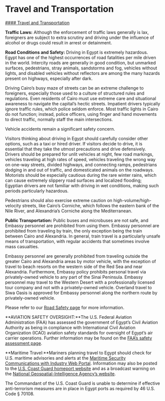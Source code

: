 # Travel and Transportation

[#### Travel and Transportation](javascript:void(0); "Travel and Transportation")

**Traffic Laws:** Although the enforcement of traffic laws generally is lax, foreigners are subject to extra scrutiny and driving under the influence of alcohol or drugs could result in arrest or detainment.

**Road Conditions and Safety:** Driving in Egypt is extremely hazardous. Egypt has one of the highest occurrences of road fatalities per mile driven in the world. Intercity roads are generally in good condition, but unmarked surfaces, pedestrians, stray animals, sandstorms and fog, vehicles without lights, and disabled vehicles without reflectors are among the many hazards present on highways, especially after dark.

Driving Cairo’s busy maze of streets can be an extreme challenge to foreigners, especially those used to a culture of structured rules and regulations. Even residents of Cairo must use extreme care and situational awareness to navigate the capital’s hectic streets. Impatient drivers typically ignore traffic rules, which police seldom enforce. Most traffic lights in Cairo do not function; instead, police officers, using finger and hand movements to direct traffic, normally staff the main intersections.

Vehicle accidents remain a significant safety concern.

Visitors thinking about driving in Egypt should carefully consider other options, such as a taxi or hired driver. If visitors decide to drive, it is essential that they take the utmost precautions and drive defensively. Drivers should be prepared for unlit vehicles at night, few road markings, vehicles traveling at high rates of speed, vehicles traveling the wrong way on one-way streets, divided highways, and connecting ramps, pedestrians dodging in and out of traffic, and domesticated animals on the roadways. Motorists should be especially cautious during the rare winter rains, which can cause extremely slippery road surfaces and localized flooding; Egyptian drivers are not familiar with driving in wet conditions, making such periods particularly hazardous.

Pedestrians should also exercise extreme caution on high-volume/high-velocity streets, like Cairo’s Corniche, which follows the eastern bank of the Nile River, and Alexandria’s Corniche along the Mediterranean.

**Public Transportation:** Public buses and microbuses are not safe, and Embassy personnel are prohibited from using them. Embassy personnel are prohibited from traveling by train, the only exception being the train between Cairo and Alexandria. In general, train travel is a particularly unsafe means of transportation, with regular accidents that sometimes involve mass casualties.

Embassy personnel are generally prohibited from traveling outside the greater Cairo and Alexandria areas by motor vehicle, with the exception of travel to beach resorts on the western side of the Red Sea and near Alexandria. Furthermore, Embassy policy prohibits personal travel via privately-owned vehicle to any part of the Sinai Peninsula. Embassy personnel may travel to the Western Desert with a professionally licensed tour company and not with a privately-owned vehicle. Overland travel to Siwa Oasis is approved for Embassy personnel along the northern route by privately-owned vehicle.

Please refer to our [Road Safety page](https://travel.state.gov/content/travel/en/international-travel/before-you-go/other-legal/driving-and-road-safety.html) for more information.

**AVIATION SAFETY OVERSIGHT:**The U.S. Federal Aviation Administration (FAA) has assessed the government of Egypt’s Civil Aviation Authority as being in compliance with International Civil Aviation Organization (ICAO) aviation safety standards for oversight of Egypt’s air carrier operations. Further information may be found on the [FAA’s safety assessment page](http://www.faa.gov/about/initiatives/iasa/).

**Maritime Travel:**Mariners planning travel to Egypt should check for U.S. maritime advisories and alerts at the [Maritime Security Communications with Industry Web Portal](http://www.marad.dot.gov/msci). Information may also be posted to the [U.S. Coast Guard homeport website](https://homeport.uscg.mil/) and as a broadcast warning on the [National Geospatial-Intelligence Agency’s website](https://homeport.uscg.mil/).   
  
The Commandant of the U.S. Coast Guard is unable to determine if effective anti-terrorism measures are in place in Egypt ports as required by 46 U.S. Code § 70108.